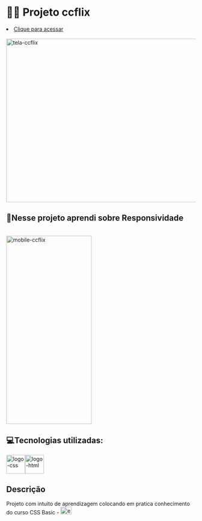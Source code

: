  # 👨‍💻 Projeto ccflix
  
  <li><a href="https://lucasccgomes.github.io/ccflix/">Clique para acessar</li></a><br>
  
   <img src="https://live.staticflickr.com/65535/52429435434_7295909c49_z.jpg" width="830" height="435" alt="tela-ccflix">
 <br>
 <h2>📱Nesse projeto aprendi sobre Responsividade</h2><br>
 
  <img src="https://live.staticflickr.com/65535/52428675627_a7616a7d35.jpg" width="227" height="500" alt="mobile-ccflix">
  
   <h2>💻Tecnologias utilizadas: </h2>
 
<a href="https://pt.wikipedia.org/wiki/CSS3"><img src="https://live.staticflickr.com/65535/52429139446_b120deee59_t.jpg" width="50" height="50" alt="logo-css"></a><a href="https://pt.wikipedia.org/wiki/HTML5"><img src="https://live.staticflickr.com/65535/52429657543_3f972a183d_t.jpg" width="50" height="50" alt="logo-html"></a>

  
  <h2>Descrição</h2>
Projeto com intuito de aprendizagem colocando em pratica conhecimento do curso CSS Basic - <a href="https://www.edx.org/"><img src="https://live.staticflickr.com/65535/52433802107_a94f701125_m.jpg" width="30" height="20" alt="edx-logo-elm"></a>
